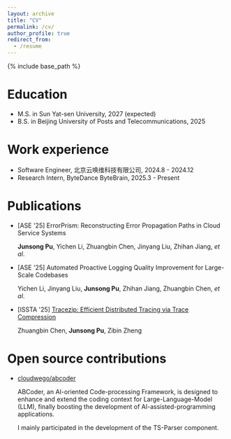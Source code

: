 ```yaml
---
layout: archive
title: "CV"
permalink: /cv/
author_profile: true
redirect_from:
  - /resume
---
```


{% include base_path %}

Education
======

* M.S. in Sun Yat-sen University, 2027 (expected)
* B.S. in Beijing University of Posts and Telecommunications, 2025

Work experience
======
* Software Engineer, 北京云唤维科技有限公司, 2024.8 - 2024.12
* Research Intern, ByteDance ByteBrain, 2025.3 - Present
  

Publications
======

* [ASE '25] ErrorPrism: Reconstructing Error Propagation Paths in Cloud Service Systems
  
  **Junsong Pu**, Yichen Li, Zhuangbin Chen, Jinyang Liu, Zhihan Jiang, *et al*.

* [ASE '25] Automated Proactive Logging Quality Improvement for Large-Scale Codebases
  
  Yichen Li, Jinyang Liu, **Junsong Pu**, Zhihan Jiang, Zhuangbin Chen, *et al*.

* [ISSTA '25] [Tracezip: Efficient Distributed Tracing via Trace Compression](https://dl.acm.org/doi/10.1145/3728888)
  
  Zhuangbin Chen, **Junsong Pu**, Zibin Zheng
  

Open source contributions
======

* [cloudwego/abcoder](https://github.com/cloudwego/abcoder)

  ABCoder, an AI-oriented Code-processing Framework, is designed to enhance and extend the coding context for Large-Language-Model (LLM), finally boosting the development of AI-assisted-programming applications.

  I mainly participated in the development of the TS-Parser component.

